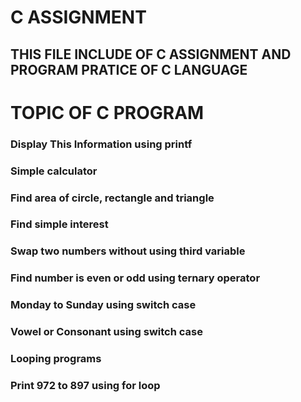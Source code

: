 # C ASSIGNMENT

## THIS FILE INCLUDE OF C ASSIGNMENT AND PROGRAM PRATICE OF C LANGUAGE

# TOPIC OF C PROGRAM

   ### Display This Information using printf
   ### Simple calculator
   ### Find area of circle, rectangle and triangle 
   ### Find simple interest
   ### Swap two numbers without using third variable
   ### Find number is even or odd using ternary operator
   ### Monday to Sunday using switch case
   ### Vowel or Consonant using switch case 
   ### Looping programs
   ### Print 972 to 897 using for loop 